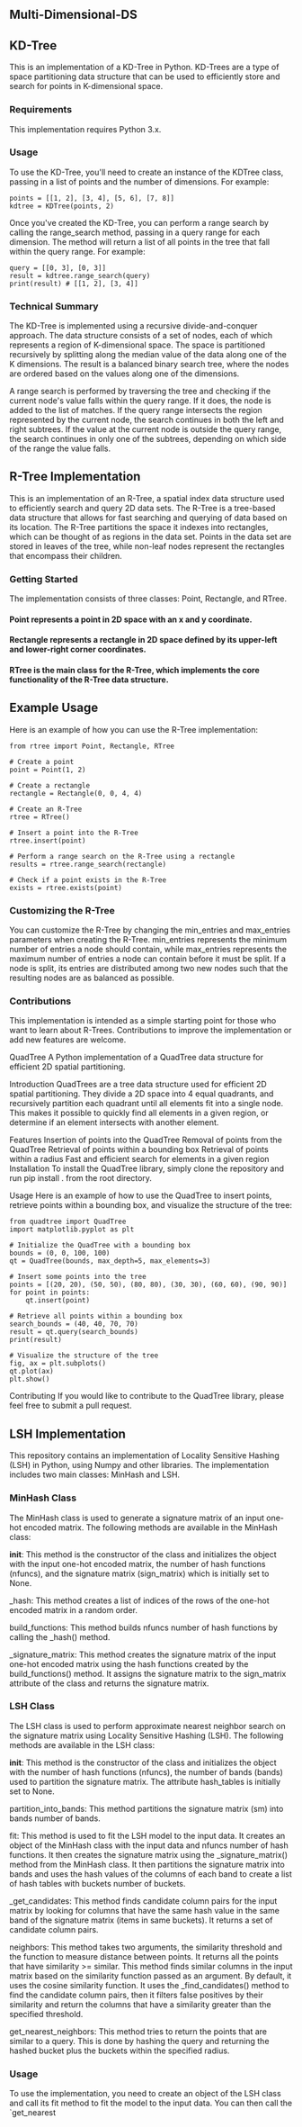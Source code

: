 ## Multi-Dimensional-DS

## KD-Tree
This is an implementation of a KD-Tree in Python. KD-Trees are a type of space partitioning data structure that can be used to efficiently store and
search for points in K-dimensional space.

### Requirements
This implementation requires Python 3.x.

### Usage
To use the KD-Tree, you'll need to create an instance of the KDTree class, passing in a list of points and the number of dimensions. For example:
```
points = [[1, 2], [3, 4], [5, 6], [7, 8]]
kdtree = KDTree(points, 2)
```
Once you've created the KD-Tree, you can perform a range search by calling the range_search method, passing in a query range for each dimension.
The method will return a list of all points in the tree that fall within the query range. For example:
```
query = [[0, 3], [0, 3]]
result = kdtree.range_search(query)
print(result) # [[1, 2], [3, 4]]
```

### Technical Summary
The KD-Tree is implemented using a recursive divide-and-conquer approach. The data structure consists of a set of nodes, each of which represents a region
of K-dimensional space. The space is partitioned recursively by splitting along the median value of the data along one of the K dimensions. 
The result is a balanced binary search tree, where the nodes are ordered based on the values along one of the dimensions.

A range search is performed by traversing the tree and checking if the current node's value falls within the query range. 
If it does, the node is added to the list of matches. If the query range intersects the region represented by the current node,
the search continues in both the left and right subtrees. If the value at the current node is outside the query range,
the search continues in only one of the subtrees, depending on which side of the range the value falls.


## R-Tree Implementation
This is an implementation of an R-Tree, a spatial index data structure used to efficiently search and query 2D data sets.
The R-Tree is a tree-based data structure that allows for fast searching and querying of data based on its location.
The R-Tree partitions the space it indexes into rectangles, which can be thought of as regions in the data set.
Points in the data set are stored in leaves of the tree, while non-leaf nodes represent the rectangles that encompass their children.

### Getting Started
The implementation consists of three classes: Point, Rectangle, and RTree.

#### Point represents a point in 2D space with an x and y coordinate.
#### Rectangle represents a rectangle in 2D space defined by its upper-left and lower-right corner coordinates.
#### RTree is the main class for the R-Tree, which implements the core functionality of the R-Tree data structure.

## Example Usage
Here is an example of how you can use the R-Tree implementation:
```
from rtree import Point, Rectangle, RTree

# Create a point
point = Point(1, 2)

# Create a rectangle
rectangle = Rectangle(0, 0, 4, 4)

# Create an R-Tree
rtree = RTree()

# Insert a point into the R-Tree
rtree.insert(point)

# Perform a range search on the R-Tree using a rectangle
results = rtree.range_search(rectangle)

# Check if a point exists in the R-Tree
exists = rtree.exists(point)
```

### Customizing the R-Tree
You can customize the R-Tree by changing the min_entries and max_entries parameters when creating the R-Tree.
min_entries represents the minimum number of entries a node should contain, while max_entries represents the maximum number of entries a node can contain
before it must be split. If a node is split, its entries are distributed among two new nodes such that the resulting nodes are as balanced as possible.

### Contributions
This implementation is intended as a simple starting point for those who want to learn about R-Trees. Contributions to improve the implementation or add new features are welcome.



QuadTree
A Python implementation of a QuadTree data structure for efficient 2D spatial partitioning.

Introduction
QuadTrees are a tree data structure used for efficient 2D spatial partitioning. They divide a 2D space into 4 equal quadrants, and recursively partition each quadrant until all elements fit into a single node. This makes it possible to quickly find all elements in a given region, or determine if an element intersects with another element.

Features
Insertion of points into the QuadTree
Removal of points from the QuadTree
Retrieval of points within a bounding box
Retrieval of points within a radius
Fast and efficient search for elements in a given region
Installation
To install the QuadTree library, simply clone the repository and run pip install . from the root directory.

Usage
Here is an example of how to use the QuadTree to insert points, retrieve points within a bounding box, and visualize the structure of the tree:

```
from quadtree import QuadTree
import matplotlib.pyplot as plt

# Initialize the QuadTree with a bounding box
bounds = (0, 0, 100, 100)
qt = QuadTree(bounds, max_depth=5, max_elements=3)

# Insert some points into the tree
points = [(20, 20), (50, 50), (80, 80), (30, 30), (60, 60), (90, 90)]
for point in points:
    qt.insert(point)

# Retrieve all points within a bounding box
search_bounds = (40, 40, 70, 70)
result = qt.query(search_bounds)
print(result)

# Visualize the structure of the tree
fig, ax = plt.subplots()
qt.plot(ax)
plt.show()
```

Contributing
If you would like to contribute to the QuadTree library, please feel free to submit a pull request.



## LSH Implementation
This repository contains an implementation of Locality Sensitive Hashing (LSH) in Python, using Numpy and other libraries. The implementation includes two main classes: MinHash and LSH.

### MinHash Class
The MinHash class is used to generate a signature matrix of an input one-hot encoded matrix. The following methods are available in the MinHash class:

__init__: This method is the constructor of the class and initializes the object with the input one-hot encoded matrix, the number of hash functions (nfuncs), and the signature matrix (sign_matrix) which is initially set to None.

_hash: This method creates a list of indices of the rows of the one-hot encoded matrix in a random order.

build_functions: This method builds nfuncs number of hash functions by calling the _hash() method.

_signature_matrix: This method creates the signature matrix of the input one-hot encoded matrix using the hash functions created by the build_functions() method. It assigns the signature matrix to the sign_matrix attribute of the class and returns the signature matrix.

### LSH Class
The LSH class is used to perform approximate nearest neighbor search on the signature matrix using Locality Sensitive Hashing (LSH). The following methods are available in the LSH class:

__init__: This method is the constructor of the class and initializes the object with the number of hash functions (nfuncs), the number of bands (bands) used to partition the signature matrix. The attribute hash_tables is initially set to None.

partition_into_bands: This method partitions the signature matrix (sm) into bands number of bands.

fit: This method is used to fit the LSH model to the input data. It creates an object of the MinHash class with the input data and nfuncs number of hash functions. It then creates the signature matrix using the _signature_matrix() method from the MinHash class. It then partitions the signature matrix into bands and uses the hash values of the columns of each band to create a list of hash tables with buckets number of buckets.

_get_candidates: This method finds candidate column pairs for the input matrix by looking for columns that have the same hash value in the same band of the signature matrix (items in same buckets). It returns a set of candidate column pairs.

neighbors: This method takes two arguments, the similarity threshold and the function to measure distance between points. It returns all the points that have similarity >= similar. This method finds similar columns in the input matrix based on the similarity function passed as an argument. By default, it uses the cosine similarity function. It uses the _find_candidates() method to find the candidate column pairs, then it filters false positives by their similarity and return the columns that have a similarity greater than the specified threshold.

get_nearest_neighbors: This method tries to return the points that are similar to a query. This is done by hashing the query and returning the hashed bucket plus the buckets within the specified radius.

### Usage
To use the implementation, you need to create an object of the LSH class and call its fit method to fit the model to the input data. You can then call the `get_nearest


